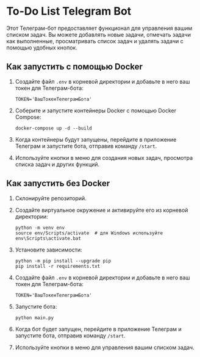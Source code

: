 # To-Do List Telegram Bot

Этот Телеграм-бот предоставляет функционал для управления вашим списком задач. Вы можете добавлять новые задачи, отмечать задачи как выполненные, просматривать список задач и удалять задачи с помощью удобных кнопок.

## Как запустить с помощью Docker

1. Создайте файл `.env` в корневой директории и добавьте в него ваш токен для Телеграм-бота:
   ```
   TOKEN='ВашТокенТелеграмБота'
   ```

2. Соберите и запустите контейнеры Docker с помощью Docker Compose:
   ```
   docker-compose up -d --build
   ```

3. Когда контейнеры будут запущены, перейдите в приложение Телеграм и запустите бота, отправив команду `/start`.

4. Используйте кнопки в меню для создания новых задач, просмотра списка задач и других функций.

## Как запустить без Docker

1. Склонируйте репозиторий.

2. Создайте виртуальное окружение и активируйте его из корневой директории:
   ```
   python -m venv env
   source env/Scripts/activate  # для Windows используйте env\Scripts\activate.bat
   ```

3. Установите зависимости:
   ```
   python -m pip install --upgrade pip
   pip install -r requirements.txt
   ```

5. Создайте файл `.env` в корневой директории и добавьте в него ваш токен для Телеграм-бота:
   ```
   TOKEN='ВашТокенТелеграмБота'
   ```
6. Запустите бота:
   ```
   python main.py
   ```

7. Когда бот будет запущен, перейдите в приложение Телеграм и запустите бота, отправив команду `/start`.

8. Используйте кнопки в меню для управления вашим списком задач.